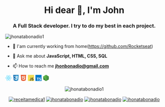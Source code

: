 <h1 align="center">Hi dear 👋, I'm John</h1>
<h3 align="center">A Full Stack developer. I try to do my best in each project.</h3>
<p align="left"> <img src="https://komarev.com/ghpvc/?username=jhonatabonadio1" alt="jhonatabonadio1" /> </p>

- 🔭 I'am currently working from home(https://github.com/Rocketseat)

- 💬 Ask me about **JavaScript, HTML, CSS, SQL**

- 📫 How to reach me **jhonbonadio@gmail.com**

<p align="left"><img src="https://raw.githubusercontent.com/devicons/devicon/0d6c64dbbf311879f7d563bfc3ccf559f9ed111c/icons/react/react-original.svg" alt="react" width="20" height="20"/> <img src="https://raw.githubusercontent.com/devicons/devicon/0d6c64dbbf311879f7d563bfc3ccf559f9ed111c/icons/css3/css3-original.svg" alt="css3" width="20" height="20"/> <img src="https://raw.githubusercontent.com/devicons/devicon/0d6c64dbbf311879f7d563bfc3ccf559f9ed111c/icons/html5/html5-original.svg" alt="html5" width="20" height="20"/> <img src="https://raw.githubusercontent.com/devicons/devicon/0d6c64dbbf311879f7d563bfc3ccf559f9ed111c/icons/javascript/javascript-original.svg" alt="javascript" width="20" height="20"/> <img src="https://raw.githubusercontent.com/devicons/devicon/0d6c64dbbf311879f7d563bfc3ccf559f9ed111c/icons/typescript/typescript-original.svg" alt="typescript" width="20" height="20"/> <img src="https://raw.githubusercontent.com/devicons/devicon/0d6c64dbbf311879f7d563bfc3ccf559f9ed111c/icons/nodejs/nodejs-original.svg" alt="nodejs" width="20" height="20"/></p><p align="center"> <img src="https://github-readme-stats.vercel.app/api?username=jhonatabonadio1&show_icons=true" alt="jhonatabonadio1" /> </p>

<p align="center">
<a href="https://twitter.com/receitamedica1" target="blank"><img align="center" src="https://cdn.jsdelivr.net/npm/simple-icons@3.0.1/icons/twitter.svg" alt="receitamedica1" height="20" width="20" /></a>
<a href="https://stackoverflow.com/users/14031602/jhonata-bonadio" target="blank"><img align="center" src="https://cdn.jsdelivr.net/npm/simple-icons@3.0.1/icons/stackoverflow.svg" alt="jhonatabonadio" height="20" width="20" /></a>
<a href="https://www.facebook.com/jhonata.bonadio.564" target="blank"><img align="center" src="https://cdn.jsdelivr.net/npm/simple-icons@3.0.1/icons/facebook.svg" alt="jhonatabonadio" height="20" width="20" /></a>
<a href="https://instagram.com/jhonatabonadio2" target="blank"><img align="center" src="https://cdn.jsdelivr.net/npm/simple-icons@3.0.1/icons/instagram.svg" alt="jhonatabonadio" height="20" width="20" /></a>
</p>

